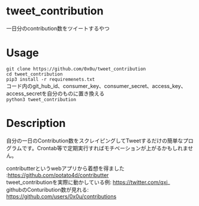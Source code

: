 # tweet_contribution
一日分のcontribution数をツイートするやつ

# Usage
`git clone https://github.com/0x0u/tweet_contribution`  
`cd tweet_contribution`  
`pip3 install -r requiremenets.txt`  
コード内のgit_hub_id、consumer_key、consumer_secret、access_key、access_secretを自分のものに置き換える  
`python3 tweet_contribution`  
# Description
自分の一日のContribution数をスクレイピングしてTweetするだけの簡単なプログラムです。Crontab等で定期実行すればモチベーションが上がるかもしれません。  

contributterというwebアプリから着想を得ました :https://github.com/potato4d/contributter  
tweet_contributionを実際に動かしている例: https://twitter.com/qxi_  
githubのConturibution数が見れる: https://github.com/users/0x0u/contributions



